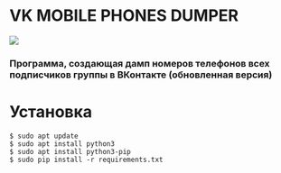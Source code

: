 # VK MOBILE PHONES DUMPER
<a href="https://python.org"><img src="https://img.shields.io/badge/python-3-green.svg" /></a>
### Программа, создающая дамп номеров телефонов всех подписчиков группы в ВКонтакте (обновленная версия)
# Установка
```
$ sudo apt update
$ sudo apt install python3
$ sudo apt install python3-pip
$ sudo pip install -r requirements.txt
```
